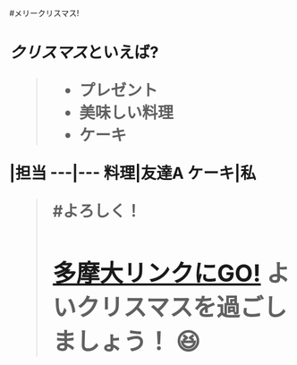 #メリークリスマス!<h1>
*クリスマス*といえば?
>* __プレゼント__
>* 美味しい料理
>* ケーキ

   |担当
---|---
料理|友達A
ケーキ|私
>
>#よろしく！<h2>
[多摩大リンクにGO!](http://mic.tama.ac.jp)
>よいクリスマスを過ごしましょう！
:laughing:
